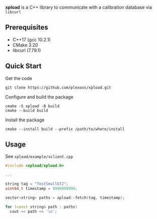 **xpload** is a C++ library to communicate with a calibration database via
`libcurl`

## Prerequisites

- C++17 (gcc 10.2.1)
- CMake 3.20
- libcurl (7.79.1)

## Quick Start

Get the code

    git clone https://github.com/plexoos/xpload.git

Configure and build the package

    cmake -S xpload -B build
    cmake --build build

Install the package

    cmake --install build --prefix /path/to/where/install

## Usage

See `xpload/example/xclient.cpp`

```c++
#include <xpload/xpload.h>

...

string tag = "TestSmallGT2";
uint64_t timestamp = 9999999999;

vector<string> paths = xpload::fetch(tag, timestamp);

for (const string& path : paths)
  cout << path << '\n';
```
